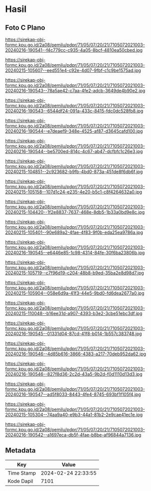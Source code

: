 # Hasil

## Foto C Plano

https://sirekap-obj-formc.kpu.go.id/2a08/pemilu/pdpr/71/05/07/20/21/7105072021003-20240216-190541--f4c779cc-c935-4a05-8bcf-4810ea50cbed.jpg

https://sirekap-obj-formc.kpu.go.id/2a08/pemilu/pdpr/71/05/07/20/21/7105072021003-20240215-105607--eed551e4-c92e-4d07-9fbf-c1c9be1575ad.jpg

https://sirekap-obj-formc.kpu.go.id/2a08/pemilu/pdpr/71/05/07/20/21/7105072021003-20240216-190543--78a5ae42-c7aa-4fe2-adcb-3649de4b90e2.jpg

https://sirekap-obj-formc.kpu.go.id/2a08/pemilu/pdpr/71/05/07/20/21/7105072021003-20240216-190543--6544df24-091a-433c-8415-fdc0dc528fb8.jpg

https://sirekap-obj-formc.kpu.go.id/2a08/pemilu/pdpr/71/05/07/20/21/7105072021003-20240216-190544--e7deaef9-348e-4525-af87-d3645cafd100.jpg

https://sirekap-obj-formc.kpu.go.id/2a08/pemilu/pdpr/71/05/07/20/21/7105072021003-20240216-190544--be5700ed-814c-4c67-ab47-dcfbfc1c26e3.jpg

https://sirekap-obj-formc.kpu.go.id/2a08/pemilu/pdpr/71/05/07/20/21/7105072021003-20240215-104851--2c923682-b9fb-4bd0-873a-451de8f6db6f.jpg

https://sirekap-obj-formc.kpu.go.id/2a08/pemilu/pdpr/71/05/07/20/21/7105072021003-20240215-105158--107d1c24-e235-4e20-b5c1-c8f4264632a0.jpg

https://sirekap-obj-formc.kpu.go.id/2a08/pemilu/pdpr/71/05/07/20/21/7105072021003-20240215-104420--1f2e8837-7637-468e-8db5-1b33a0bd9e8c.jpg

https://sirekap-obj-formc.kpu.go.id/2a08/pemilu/pdpr/71/05/07/20/21/7105072021003-20240215-105401--90e689a2-4fae-4f83-9f0b-eda25ea9786a.jpg

https://sirekap-obj-formc.kpu.go.id/2a08/pemilu/pdpr/71/05/07/20/21/7105072021003-20240216-190545--e6446e85-1c98-4314-84fe-30f6ba23806b.jpg

https://sirekap-obj-formc.kpu.go.id/2a08/pemilu/pdpr/71/05/07/20/21/7105072021003-20240215-105719--c7f96d19-c204-48b8-b9ed-35ba2e8d98d7.jpg

https://sirekap-obj-formc.kpu.go.id/2a08/pemilu/pdpr/71/05/07/20/21/7105072021003-20240215-105904--058e6d9a-41f3-44e5-9bd0-fd6dea2677a0.jpg

https://sirekap-obj-formc.kpu.go.id/2a08/pemilu/pdpr/71/05/07/20/21/7105072021003-20240215-110048--b16ee31d-a907-4393-b3e2-3cbe51ebc3df.jpg

https://sirekap-obj-formc.kpu.go.id/2a08/pemilu/pdpr/71/05/07/20/21/7105072021003-20240216-190545--01331d04-87cd-41f8-b014-1b557c383748.jpg

https://sirekap-obj-formc.kpu.go.id/2a08/pemilu/pdpr/71/05/07/20/21/7105072021003-20240216-190546--4d85b616-3866-4383-a217-70deb952da62.jpg

https://sirekap-obj-formc.kpu.go.id/2a08/pemilu/pdpr/71/05/07/20/21/7105072021003-20240216-190546--827f8d36-2c2d-43a5-9b2d-f0d1110d13d3.jpg

https://sirekap-obj-formc.kpu.go.id/2a08/pemilu/pdpr/71/05/07/20/21/7105072021003-20240216-190547--ad5f8033-8443-4fe4-8745-693bf1f105f4.jpg

https://sirekap-obj-formc.kpu.go.id/2a08/pemilu/pdpr/71/05/07/20/21/7105072021003-20240215-105304--74aa9a40-e9b3-44a1-81b2-2e9cae41ec1e.jpg

https://sirekap-obj-formc.kpu.go.id/2a08/pemilu/pdpr/71/05/07/20/21/7105072021003-20240216-190542--a1697eca-db5f-4fae-b8be-af96844a7136.jpg


## Metadata

| Key        | Value               |
| ---------- | ------------------- |
| Time Stamp | 2024-02-24 22:33:55 |
| Kode Dapil | 7101                |



